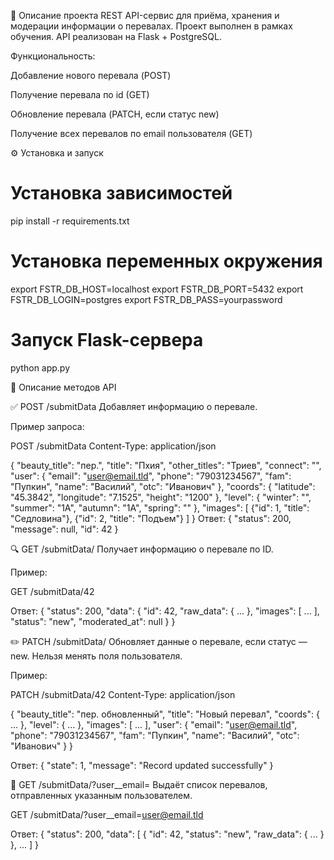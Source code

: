 📌 Описание проекта
REST API-сервис для приёма, хранения и модерации информации о перевалах.
Проект выполнен в рамках обучения. API реализован на Flask + PostgreSQL.

Функциональность:

Добавление нового перевала (POST)

Получение перевала по id (GET)

Обновление перевала (PATCH, если статус new)

Получение всех перевалов по email пользователя (GET)

⚙️ Установка и запуск

# Установка зависимостей
pip install -r requirements.txt

# Установка переменных окружения
export FSTR_DB_HOST=localhost
export FSTR_DB_PORT=5432
export FSTR_DB_LOGIN=postgres
export FSTR_DB_PASS=yourpassword

# Запуск Flask-сервера
python app.py

🔌 Описание методов API

✅ POST /submitData
Добавляет информацию о перевале.

Пример запроса:

POST /submitData
Content-Type: application/json

{
  "beauty_title": "пер.",
  "title": "Пхия",
  "other_titles": "Триев",
  "connect": "",
  "user": {
    "email": "user@email.tld",
    "phone": "79031234567",
    "fam": "Пупкин",
    "name": "Василий",
    "otc": "Иванович"
  },
  "coords": {
    "latitude": "45.3842",
    "longitude": "7.1525",
    "height": "1200"
  },
  "level": {
    "winter": "",
    "summer": "1А",
    "autumn": "1А",
    "spring": ""
  },
  "images": [
    {"id": 1, "title": "Седловина"},
    {"id": 2, "title": "Подъем"}
  ]
}
Ответ:
{
  "status": 200,
  "message": null,
  "id": 42
}

🔍 GET /submitData/<id>
Получает информацию о перевале по ID.

Пример:

GET /submitData/42

Ответ:
{
  "status": 200,
  "data": {
    "id": 42,
    "raw_data": { ... },
    "images": [ ... ],
    "status": "new",
    "moderated_at": null
  }
}

✏️ PATCH /submitData/<id>
Обновляет данные о перевале, если статус — new. Нельзя менять поля пользователя.

Пример:

PATCH /submitData/42
Content-Type: application/json

{
  "beauty_title": "пер. обновленный",
  "title": "Новый перевал",
  "coords": { ... },
  "level": { ... },
  "images": [ ... ],
  "user": {
    "email": "user@email.tld",
    "phone": "79031234567",
    "fam": "Пупкин",
    "name": "Василий",
    "otc": "Иванович"
  }
}

Ответ:
{
  "state": 1,
  "message": "Record updated successfully"
}

📧 GET /submitData/?user__email=<email>
Выдаёт список перевалов, отправленных указанным пользователем.

GET /submitData/?user__email=user@email.tld

Ответ:
{
  "status": 200,
  "data": [
    {
      "id": 42,
      "status": "new",
      "raw_data": { ... }
    },
    ...
  ]
}
